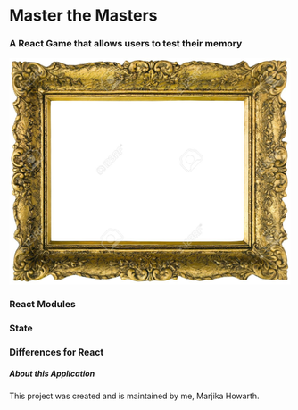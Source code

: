 # Master the Masters
### A React Game that allows users to test their memory

![Frame README test](/public/images/frame.jpg)

### React Modules



### State



### Differences for React  


##### About this Application

  This project was created and is maintained by me, Marjika Howarth.

